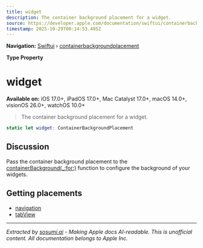 ```yaml
---
title: widget
description: The container background placement for a widget.
source: https://developer.apple.com/documentation/swiftui/containerbackgroundplacement/widget
timestamp: 2025-10-29T00:14:53.495Z
---
```


**Navigation:** [Swiftui](/documentation/swiftui) › [containerbackgroundplacement](/documentation/swiftui/containerbackgroundplacement)

**Type Property**

# widget

**Available on:** iOS 17.0+, iPadOS 17.0+, Mac Catalyst 17.0+, macOS 14.0+, visionOS 26.0+, watchOS 10.0+

> The container background placement for a widget.

```swift
static let widget: ContainerBackgroundPlacement
```

## Discussion

Pass the container background placement to the [containerBackground(_:for:)](/documentation/SwiftUI/View/containerBackground(_:for:)) function to configure the background of your widgets.

## Getting placements

- [navigation](/documentation/swiftui/containerbackgroundplacement/navigation)
- [tabView](/documentation/swiftui/containerbackgroundplacement/tabview)

---

*Extracted by [sosumi.ai](https://sosumi.ai) - Making Apple docs AI-readable.*
*This is unofficial content. All documentation belongs to Apple Inc.*
